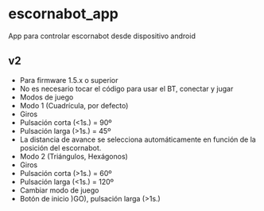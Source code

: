# escornabot_app
App para controlar escornabot desde dispositivo android

## v2
 * Para firmware 1.5.x o superior
 * No es necesario tocar el código para usar el BT, conectar y jugar
 * Modos de juego
 * Modo 1 (Cuadrícula, por defecto)
 * Giros
 * Pulsación corta (<1s.) = 90º
 * Pulsación larga (>1s.) = 45º
 * La distancia de avance se selecciona automáticamente en función de la posición del escornabot.
 * Modo 2 (Triángulos, Hexágonos)
 * Giros
 * Pulsación corta (>1s.) = 60º
 * Pulsación larga (<1s.) = 120º
 * Cambiar modo de juego
 * Botón de inicio )GO), pulsación larga (>1s.)
